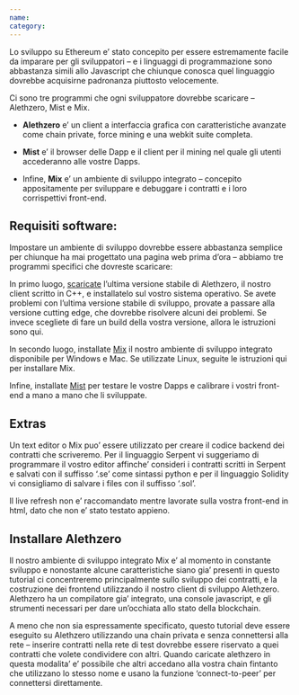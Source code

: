 ```yaml
---
name: 
category: 
---
```


Lo sviluppo su Ethereum e’ stato concepito per essere estremamente facile da imparare per gli sviluppatori – e i linguaggi di programmazione sono abbastanza simili allo Javascript che chiunque conosca quel linguaggio dovrebbe acquisirne padronanza piuttosto velocemente. 

Ci sono tre programmi che ogni sviluppatore dovrebbe scaricare – Alethzero, Mist e Mix. 

* **Alethzero** e’ un client a interfaccia grafica con caratteristiche avanzate come chain private, force mining e una webkit suite completa. 

* **Mist** e’ il browser delle Dapp e il client per il mining nel quale gli utenti accederanno alle vostre Dapps. 

* Infine, **Mix** e’ un ambiente di sviluppo integrato – concepito appositamente per sviluppare e debuggare i contratti e i loro corrispettivi front-end. 

## Requisiti software:

Impostare un ambiente di sviluppo dovrebbe essere abbastanza semplice per chiunque ha mai progettato una pagina web prima d’ora – abbiamo tre programmi specifici che dovreste scaricare: 

In primo luogo, [scaricate](https://github.com/ethereum/cpp-ethereum/wiki) l’ultima versione stabile di Alethzero, il nostro client scritto in C++, e installatelo sul vostro sistema operativo. Se avete problemi con l’ultima versione stabile di sviluppo, provate a passare alla versione cutting edge, che dovrebbe risolvere alcuni dei problemi. Se invece scegliete di fare un build della vostra versione, allora le istruzioni sono qui.

In secondo luogo, installate [Mix](https://github.com/ethereum/cpp-ethereum/releases) il nostro ambiente di sviluppo integrato disponibile per Windows e Mac. Se utilizzate Linux, seguite le istruzioni qui per installare Mix.

Infine, installate [Mist](https://github.com/ethereum/go-ethereum#automated-dev-builds) per testare le vostre Dapps e calibrare i vostri front-end a mano a mano che li sviluppate.

## Extras

Un text editor o Mix puo’ essere utilizzato per creare il codice backend dei contratti che scriveremo. Per il linguaggio Serpent vi suggeriamo di programmare il vostro editor affinche’ consideri i contratti scritti in Serpent e salvati con il suffisso ‘.se’ come sintassi python e per il linguaggio Solidity vi consigliamo di salvare i files con il suffisso ‘.sol’.

Il live refresh non e’ raccomandato mentre lavorate sulla vostra front-end in html, dato che non e’ stato testato appieno. 

## Installare Alethzero

Il nostro ambiente di sviluppo integrato Mix e’ al momento in constante sviluppo e nonostante alcune caratteristiche siano gia’ presenti in questo tutorial ci concentreremo principalmente sullo sviluppo dei contratti, e la costruzione dei frontend utilizzando il nostro client di sviluppo Alethzero. Alethzero ha un compilatore gia’ integrato, una console javascript, e gli strumenti necessari per dare un’occhiata allo stato della blockchain.

A meno che non sia espressamente specificato, questo tutorial deve essere eseguito su Alethzero utilizzando una chain privata e senza connettersi alla rete – inserire contratti nella rete di test dovrebbe essere riservato a quei contratti che volete condividere con altri. Quando caricate alethzero in questa modalita’ e’ possibile che altri accedano alla vostra chain fintanto che utilizzano lo stesso nome e usano la funzione ‘connect-to-peer’ per connettersi direttamente.
